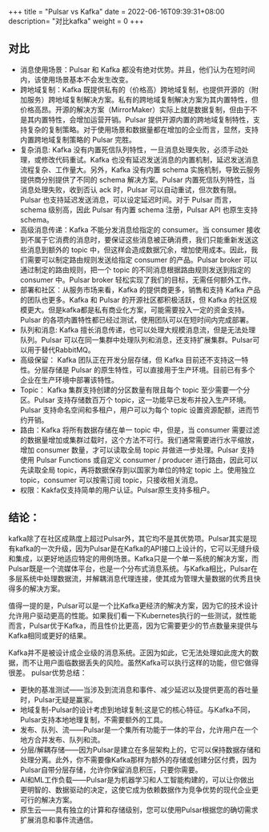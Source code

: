 +++
title = "Pulsar vs Kafka"
date =  2022-06-16T09:39:31+08:00
description= "对比kafka"
weight = 0
+++

## 对比

- 消息使用场景：Pulsar 和 Kafka 都没有绝对优势。并且，他们认为在短时间内，该使用场景基本不会发生改变。
- 跨地域复制：Kafka 既提供私有的（价格高）跨地域复制，也提供开源的（附加服务）跨地域复制解决方案。私有的跨地域复制解决方案为其内置特性，但价格高昂。开源的解决方案（MirrorMaker）实际上就是数据复制，但由于不是其内置特性，会增加运营开销。Pulsar 提供开源内置的跨地域复制特性，支持复杂的复制策略。对于使用场景和数据量都在增加的企业而言，显然，支持内置跨地域复制策略的 Pulsar 完胜。
- 复杂消息: Kafka 没有内置死信队列特性，一旦消息处理失败，必须手动处理，或修改代码重试。Kafka 也没有延迟发送消息的内置机制，延迟发送消息流程复杂、工作量大。另外，Kafka 没有内置 schema 实施机制，导致云服务提供商分别提供了不同的 schema 解决方案。Pulsar 内置死信队列特性，当消息处理失败，收到否认 ack 时，Pulsar 可以自动重试，但次数有限。Pulsar 也支持延迟发送消息，可以设定延迟时间。对于 Pulsar 而言，schema 级别高，因此 Pulsar 有内置 schema 注册，Pulsar API 也原生支持 schema。
- 高级消息传递：Kafka 不能分发消息给指定的 consumer。当 consumer 接收到不属于它消费的消息时，要保证这些消息被正确消费，我们只能重新发送这些消息到额外的 topic 中，但这样会造成数据冗余，增加使用成本。因此，我们需要可以制定路由规则发送给指定 consumer 的产品。Pulsar broker 可以通过制定的路由规则，把一个 topic 的不同消息根据路由规则发送到指定的 consumer 中。Pulsar broker 轻松实现了我们的目标，无需任何额外工作。
- 部署和社区：从服务市场来看，Kafka 的提供商更多，销售和支持 Kafka 产品的团队也更多。Kafka 和 Pulsar 的开源社区都积极活跃，但 Kafka 的社区规模更大。但是kafka都是私有商业化方案，可能需要投入一定的资金支持。Pulsar 的各项内置特性都已经过测试，使用团队可以在短时间内完成部署。
- 队列和消息: Kafka 擅长消息传递，也可以处理大规模消息流，但是无法处理队列。Pulsar 可以在同一集群中处理队列和消息，还支持扩展集群。Pulsar可以用于替代RabbitMQ。
- 高级保留： Kafka 团队正在开发分层存储，但 Kafka 目前还不支持这一特性。分层存储是 Pulsar 的原生特性，可以直接用于生产环境。目前已有多个企业在生产环境中部署该特性。
- Topic： Kafka 集群支持创建的分区数量有限且每个 topic 至少需要一个分区。Pulsar 支持存储数百万个 topic，这一功能早已发布并投入生产环境。Pulsar 支持命名空间和多租户，用户可以为每个 topic 设置资源配额，进而节约开销。
- 路由：Kafka 将所有数据存储在单一 topic 中，但是，当 consumer 需要过滤的数据量增加或集群过载时，这个方法不可行。我们通常需要进行水平缩放，增加 consumer 数量，才可以读取全局 topic 并做进一步处理。Pulsar 支持使用 Pulsar Functions 或自定义 consumer / producer 进行路由，因此可以先读取全局 topic，再将数据保存到以国家为单位的特定 topic 上。使用独立 topic，consumer 可以按需订阅 topic，只接收相关消息。
- 权限：Kakfa仅支持简单的用户认证。Pulsar原生支持多租户。

## 结论：

kafka除了在社区成熟度上超过Pulsar外，其它均不是其优势项。Pulsar其实是现有kafka的一次升级，因为Pulsar是在Kafka的API接口上设计的，它可以无缝升级和集成，以更好地适应特定的用例场景。Kafka只是一个单一系统的解决方案，而Pulsar既是一个流媒体平台，也是一个分布式消息系统。与Kafka相比，Pulsar在多层系统中处理数据流，并解耦消息代理连接，使其成为管理大量数据的优秀且快得多的解决方案。

值得一提的是，Pulsar可以是一个比Kafka更经济的解决方案，因为它的技术设计允许用户驱动更高的性能。如果我们看一下Kubernetes执行的一些测试，就性能而言，Pulsar优于Kafka，而且性价比更高，因为它需要更少的节点数量来提供与Kafka相同或更好的结果。

Kafka并不是被设计成企业级的消息系统。正因为如此，它无法处理如此庞大的数据，而不让用户面临数据丢失的风险。虽然Kafka可以执行这样的功能，但它做得很差。
pulsar优势总结：
- 更快的基准测试——当涉及到流消息和事件、减少延迟以及提供更高的吞吐量时，Pulsar无疑是赢家。
- 地域复制-Pulsar的设计考虑到地球复制;这是它的核心特征。与Kafka不同，Pulsar支持本地地理复制，不需要额外的工具。
- 发布、队列、流——Pulsar是一个集所有功能于一体的平台，允许用户在一个地方合并发布、队列和流。
- 分层/解耦存储——因为Pulsar是建立在多层架构上的，它可以保持数据存储和处理分离。此外，你不需要像Kafka那样为额外的存储或创建分区付费，因为Pulsar自带分层存储，允许你保留消息积压，只要你需要。
- AI和ML工作负载——Pulsar是为机器学习和人工智能构建的，可以让你做出更明智的、数据驱动的决定，这使它成为依赖数据作为竞争优势的现代企业更可行的解决方案。
- 原生云——具有独立的计算和存储级别，您可以使用Pulsar根据您的确切需求扩展消息和事件流通信。
